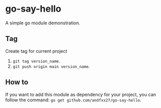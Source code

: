 # go-say-hello
A simple go module demonstration.

## Tag
Create tag for current project
1. `git tag version_name`.
2. `git push origin main version_name`.

## How to
If you want to add this module as dependency for your project, you can follow the command: `go get github.com/andfxx27/go-say-hello`.
